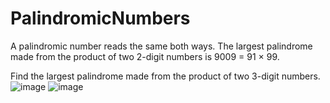 # PalindromicNumbers
A palindromic number reads the same both ways. The largest palindrome made from the product of two 2-digit numbers is 9009 = 91 × 99.

Find the largest palindrome made from the product of two 3-digit numbers.
![image](https://user-images.githubusercontent.com/19478700/167953640-588ad675-469b-472f-9fb7-98fc7acc5c9e.png)
![image](https://user-images.githubusercontent.com/19478700/167953661-de22fbe3-8d41-47af-a2df-9ac2ab072418.png)
